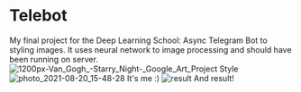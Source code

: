 # Telebot
My final project for the Deep Learning School: Async Telegram Bot to styling images. It uses neural network to image processing and should have been running on server.
![1200px-Van_Gogh_-_Starry_Night_-_Google_Art_Project](https://user-images.githubusercontent.com/64960130/131171679-f3524465-661b-4b66-9628-df94510cb2e8.jpg) 
Style
![photo_2021-08-20_15-48-28](https://user-images.githubusercontent.com/64960130/131171685-78bca8ab-32ea-4576-956e-4d346e5c4f02.jpg)
It's me :)
![result](https://user-images.githubusercontent.com/64960130/131171795-0f0791d8-a915-411c-ad1c-918760856c71.jpg) 
And result!
